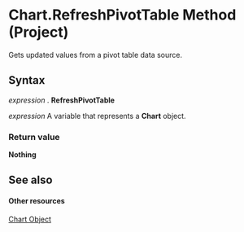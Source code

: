 
# Chart.RefreshPivotTable Method (Project)
Gets updated values from a pivot table data source.

## Syntax

 _expression_ . **RefreshPivotTable**

 _expression_ A variable that represents a **Chart** object.


### Return value

 **Nothing**


## See also


#### Other resources


[Chart Object](810d4ec1-69d2-c432-b9da-57042b783b85.md)
